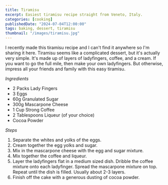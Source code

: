 ```yaml
---
title: Tiramisu
excerpt: Easiest tiramisu recipe straight from Veneto, Italy.
categories: [cooking]
publishedDate: "2024-07-04T12:00:00"
tags: baking, dessert, tiramisu
thumbnail: "/images/tiramisu.jpg"
---
```


I recently made this tiramisu recipe and I can't find it anywhere so I'm sharing it here. Tiramisu seems like a complicated dessert, but it's actually very simple. It's made up of layers of ladyfingers, coffee, and a cream. If you want to go the full mile, then make your own ladyfingers. But otherwise, impress all your friends and family with this easy tiramisu.

_Ingredients_

- 2 Packs Lady Fingers
- 3 Eggs
- 60g Granulated Sugar
- 300g Mascarpone Cheese
- 1 Cup Strong Coffee
- 2 Tablespoons Liqueur (of your choice)
- Cocoa Powder

_Steps_

1. Separate the whites and yolks of the eggs.
2. Cream together the egg yolks and sugar.
3. Mix in the mascarpone cheese with the egg and sugar mixture.
4. Mix together the coffee and liqueur.
5. Layer the ladyfingers flat in a medium sized dish. Dribble the coffee mixture onto each ladyfinger. Spread the mascarpone mixture on top. Repeat until the dish is filled. Usually about 2-3 layers.
6. Finish off the cake with a generous dusting of cocoa powder.
